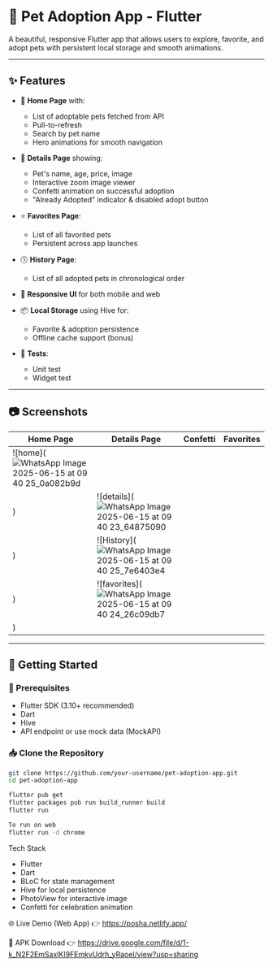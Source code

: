 # 🐾 Pet Adoption App - Flutter

A beautiful, responsive Flutter app that allows users to explore, favorite, and adopt pets with persistent local storage and smooth animations.
<!-- Optional: Add a screenshot or banner image -->

---

## ✨ Features

- 📃 **Home Page** with:
  - List of adoptable pets fetched from API
  - Pull-to-refresh
  - Search by pet name
  - Hero animations for smooth navigation

- 📄 **Details Page** showing:
  - Pet's name, age, price, image
  - Interactive zoom image viewer
  - Confetti animation on successful adoption
  - "Already Adopted" indicator & disabled adopt button

- ⭐ **Favorites Page**:
  - List of all favorited pets
  - Persistent across app launches

- 🕓 **History Page**:
  - List of all adopted pets in chronological order

- 📱 **Responsive UI** for both mobile and web

- 📦 **Local Storage** using Hive for:
  - Favorite & adoption persistence
  - Offline cache support (bonus)

- 🧪 **Tests**:
  - Unit test
  - Widget test

---

## 📷 Screenshots

| Home Page | Details Page | Confetti | Favorites |
|-----------|--------------|----------|-----------|
| ![home](![WhatsApp Image 2025-06-15 at 09 40 25_0a082b9d](https://github.com/user-attachments/assets/7f0668f8-3337-4ffd-8312-16163bb51858)
) | ![details](![WhatsApp Image 2025-06-15 at 09 40 23_64875090](https://github.com/user-attachments/assets/1fb71cd2-1943-4aec-9501-bf3dce05ba0e)
) | ![History](![WhatsApp Image 2025-06-15 at 09 40 25_7e6403e4](https://github.com/user-attachments/assets/54a39fef-b2d5-425c-8892-b40b6cd24a99)
) | ![favorites](![WhatsApp Image 2025-06-15 at 09 40 24_26c09db7](https://github.com/user-attachments/assets/f60c91d0-15c3-454e-ae54-91cf6e6d8406)
) |

---

## 🚀 Getting Started

### 📌 Prerequisites
- Flutter SDK (3.10+ recommended)
- Dart
- Hive
- API endpoint or use mock data (MockAPI)

### 📥 Clone the Repository

```bash
git clone https://github.com/your-username/pet-adoption-app.git
cd pet-adoption-app
```
```bash
flutter pub get
flutter packages pub run build_runner build
flutter run
```
```bash
To run on web
flutter run -d chrome
```

Tech Stack
- Flutter
- Dart
- BLoC for state management
- Hive for local persistence
- PhotoView for interactive image
- Confetti for celebration animation

🌐 Live Demo (Web App)
👉 https://posha.netlify.app/

📱 APK Download
👉 https://drive.google.com/file/d/1-k_N2F2EmSaxlKI9FEmkvUdrh_yRaoel/view?usp=sharing
